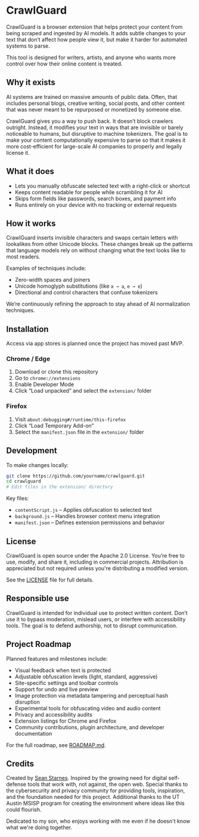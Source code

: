 # CrawlGuard

CrawlGuard is a browser extension that helps protect your content from being scraped and ingested by AI models. It adds subtle changes to your text that don’t affect how people view it, but make it harder for automated systems to parse.

This tool is designed for writers, artists, and anyone who wants more control over how their online content is treated.

## Why it exists

AI systems are trained on massive amounts of public data. Often, that includes personal blogs, creative writing, social posts, and other content that was never meant to be repurposed or monetized by someone else.

CrawlGuard gives you a way to push back. It doesn’t block crawlers outright. Instead, it modifies your text in ways that are invisible or barely noticeable to humans, but disruptive to machine tokenizers.  The goal is to make your content computationally expensive to parse so that it makes it more cost-efficient for large-scale AI companies to properly and legally license it.

## What it does

- Lets you manually obfuscate selected text with a right-click or shortcut
- Keeps content readable for people while scrambling it for AI
- Skips form fields like passwords, search boxes, and payment info
- Runs entirely on your device with no tracking or external requests

## How it works

CrawlGuard inserts invisible characters and swaps certain letters with lookalikes from other Unicode blocks. These changes break up the patterns that language models rely on without changing what the text looks like to most readers.

Examples of techniques include:

- Zero-width spaces and joiners
- Unicode homoglyph substitutions (like `a → а`, `e → е`)
- Directional and control characters that confuse tokenizers

We’re continuously refining the approach to stay ahead of AI normalization techniques.

## Installation
Access via app stores is planned once the project has moved past MVP.

### Chrome / Edge

1. Download or clone this repository
2. Go to `chrome://extensions`
3. Enable Developer Mode
4. Click “Load unpacked” and select the `extension/` folder

### Firefox

1. Visit `about:debugging#/runtime/this-firefox`
2. Click “Load Temporary Add-on”
3. Select the `manifest.json` file in the `extension/` folder

## Development

To make changes locally:

```bash
git clone https://github.com/yourname/crawlguard.git
cd crawlguard
# Edit files in the extension/ directory
```

Key files:

- `contentScript.js` – Applies obfuscation to selected text
- `background.js` – Handles browser context menu integration
- `manifest.json` – Defines extension permissions and behavior

## License

CrawlGuard is open source under the Apache 2.0 License. You’re free to use, modify, and share it, including in commercial projects. Attribution is appreciated but not required unless you're distributing a modified version.

See the [LICENSE](LICENSE) file for full details.

## Responsible use

CrawlGuard is intended for individual use to protect written content. Don’t use it to bypass moderation, mislead users, or interfere with accessibility tools. The goal is to defend authorship, not to disrupt communication.

## Project Roadmap
Planned features and milestones include:

- Visual feedback when text is protected
- Adjustable obfuscation levels (light, standard, aggressive)
- Site-specific settings and toolbar controls
- Support for undo and live preview
- Image protection via metadata tampering and perceptual hash disruption
- Experimental tools for obfuscating video and audio content
- Privacy and accessibility audits
- Extension listings for Chrome and Firefox
- Community contributions, plugin architecture, and developer documentation

For the full roadmap, see [ROADMAP.md](./ROADMAP.md).

## Credits

Created by [Sean Starnes](https://starnes.cloud). Inspired by the growing need for digital self-defense tools that work with, not against, the open web.  Special thanks to the cybersecurity and privacy community for providing tools, inspiration, and the foundation needed for this project.  Additional thanks to the UT Austin MSISP program for creating the environment where ideas like this could flourish.

Dedicated to my son, who enjoys working with me even if he doesn't know what we're doing together.

